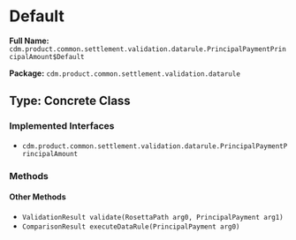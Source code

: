 # Default

**Full Name:** `cdm.product.common.settlement.validation.datarule.PrincipalPaymentPrincipalAmount$Default`

**Package:** `cdm.product.common.settlement.validation.datarule`

## Type: Concrete Class

### Implemented Interfaces

- `cdm.product.common.settlement.validation.datarule.PrincipalPaymentPrincipalAmount`

### Methods

#### Other Methods

- `ValidationResult validate(RosettaPath arg0, PrincipalPayment arg1)`
- `ComparisonResult executeDataRule(PrincipalPayment arg0)`

